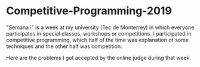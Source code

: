 # Competitive-Programming-2019
"Semana i" is a week at my university (Tec de Monterrey) in which everyone participates in special classes, workshops or competitions.
I participated in competitive programming, which half of the time was explanation of some techniques and the other half was competition.
 
Here are the problems I got accepted by the online judge during that week.
